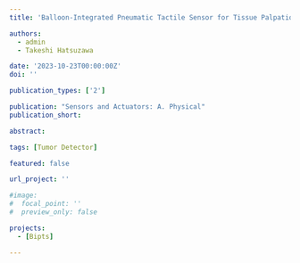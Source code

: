 ```yaml
---
title: 'Balloon-Integrated Pneumatic Tactile Sensor for Tissue Palpation in Minimally Invasive Surgery (under review)'

authors:
  - admin
  - Takeshi Hatsuzawa

date: '2023-10-23T00:00:00Z'
doi: ''

publication_types: ['2']

publication: "Sensors and Actuators: A. Physical"
publication_short: 

abstract: 

tags: [Tumor Detector]

featured: false

url_project: ''

#image:
#  focal_point: ''
#  preview_only: false

projects:
  - [Bipts]

---
```


